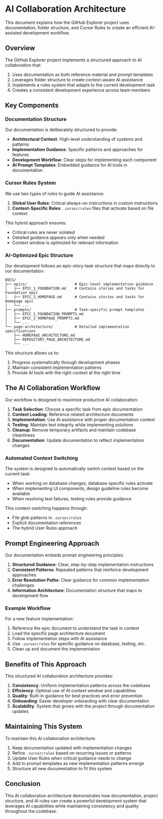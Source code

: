 # AI Collaboration Architecture

This document explains how the GitHub Explorer project uses documentation, folder structure, and Cursor Rules to create an efficient AI-assisted development workflow.

## Overview

The GitHub Explorer project implements a structured approach to AI collaboration that:

1. Uses documentation as both reference material and prompt templates
2. Leverages folder structure to create context-aware AI assistance
3. Implements a rules system that adapts to the current development task
4. Creates a consistent development experience across team members

## Key Components

### Documentation Structure

Our documentation is deliberately structured to provide:

- **Architectural Context**: High-level understanding of systems and patterns
- **Implementation Guidance**: Specific patterns and approaches for features
- **Development Workflow**: Clear steps for implementing each component
- **AI Prompt Templates**: Embedded guidance for AI tools in documentation

### Cursor Rules System

We use two types of rules to guide AI assistance:

1. **Global User Rules**: Critical always-on instructions in custom instructions
2. **Context-Specific Rules**: `.cursor/rules` files that activate based on file context

This hybrid approach ensures:
- Critical rules are never violated
- Detailed guidance appears only when needed
- Context window is optimized for relevant information

### AI-Optimized Epic Structure

Our development follows an epic-story-task structure that maps directly to our documentation:

```
DOCS/
├── epics/                      # Epic-level implementation guidance
│   ├── EPIC_1_FOUNDATION.md    # Contains stories and tasks for Foundation epic
│   ├── EPIC_2_HOMEPAGE.md      # Contains stories and tasks for Homepage epic
│   └── ...
├── prompts/                    # Task-specific prompt templates 
│   ├── EPIC_1_FOUNDATION_PROMPTS.md
│   ├── EPIC_2_HOMEPAGE_PROMPTS.md
│   └── ...
└── page-architecture/          # Detailed implementation specifications
    ├── HOMEPAGE_ARCHITECTURE.md
    ├── REPOSITORY_PAGE_ARCHITECTURE.md
    └── ...
```

This structure allows us to:
1. Progress systematically through development phases
2. Maintain consistent implementation patterns
3. Provide AI tools with the right context at the right time

## The AI Collaboration Workflow

Our workflow is designed to maximize productive AI collaboration:

1. **Task Selection**: Choose a specific task from epic documentation
2. **Context Loading**: Reference related architecture documents
3. **Implementation**: Use AI assistance with proper documentation context
4. **Testing**: Maintain test integrity while implementing solutions
5. **Cleanup**: Remove temporary artifacts and maintain codebase cleanliness
6. **Documentation**: Update documentation to reflect implementation changes

### Automated Context Switching

The system is designed to automatically switch context based on the current task:

- When working on database changes, database-specific rules activate
- When implementing UI components, design guideline rules become available
- When resolving test failures, testing rules provide guidance

This context-switching happens through:
- File glob patterns in `.cursor/rules`
- Explicit documentation references
- The hybrid User Rules approach

## Prompt Engineering Approach

Our documentation embeds prompt engineering principles:

1. **Structured Guidance**: Clear, step-by-step implementation instructions
2. **Consistent Patterns**: Repeated patterns that reinforce development approaches
3. **Error Resolution Paths**: Clear guidance for common implementation challenges
4. **Information Architecture**: Documentation structure that maps to development flow

### Example Workflow

For a new feature implementation:

1. Reference the epic document to understand the task in context
2. Load the specific page architecture document
3. Follow implementation steps with AI assistance
4. Use `.cursor/rules` for specific guidance on database, testing, etc.
5. Clean up and document the implementation

## Benefits of This Approach

This structured AI collaboration architecture provides:

1. **Consistency**: Uniform implementation patterns across the codebase
2. **Efficiency**: Optimal use of AI context window and capabilities
3. **Quality**: Built-in guidance for best practices and error prevention
4. **Onboarding**: Easier developer onboarding with clear documentation
5. **Scalability**: System that grows with the project through documentation updates

## Maintaining This System

To maintain this AI collaboration architecture:

1. Keep documentation updated with implementation changes
2. Refine `.cursor/rules` based on recurring issues or patterns
3. Update User Rules when critical guidance needs to change
4. Add to prompt templates as new implementation patterns emerge
5. Structure all new documentation to fit this system

## Conclusion

This AI collaboration architecture demonstrates how documentation, project structure, and AI rules can create a powerful development system that leverages AI capabilities while maintaining consistency and quality throughout the codebase. 